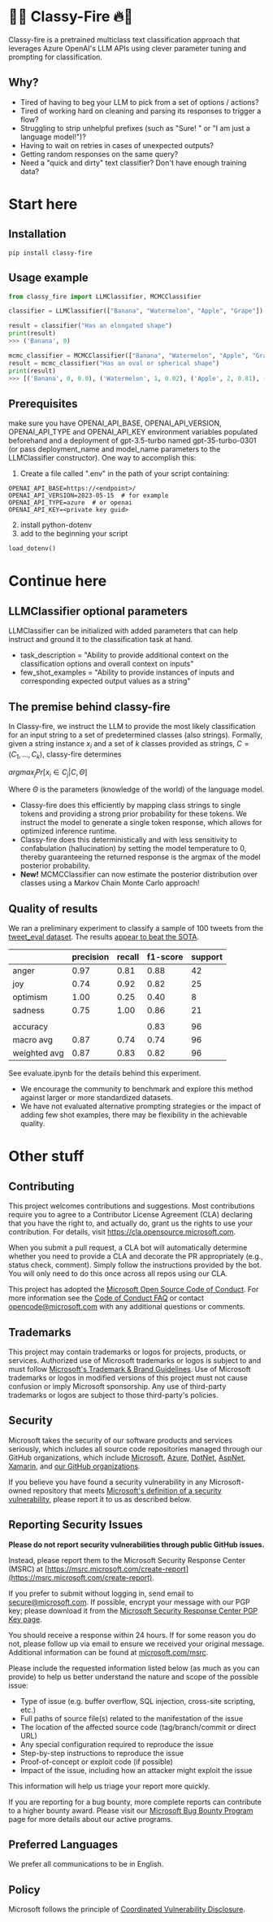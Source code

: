 # 🤵🔥 Classy-Fire 🔥🤵
Classy-fire is a pretrained multiclass text classification approach that leverages Azure OpenAI's LLM APIs using clever parameter tuning and prompting for classification.

## Why?
* Tired of having to beg your LLM to pick from a set of options / actions?
* Tired of working hard on cleaning and parsing its responses to trigger a flow?
* Struggling to strip unhelpful prefixes (such as "Sure! " or "I am just a language model!")?
* Having to wait on retries in cases of unexpected outputs?
* Getting random responses on the same query?
* Need a "quick and dirty" text classifier? Don't have enough training data?


# Start here

## Installation
```
pip install classy-fire
```
## Usage example

```python
from classy_fire import LLMClassifier, MCMCClassifier

classifier = LLMClassifier(["Banana", "Watermelon", "Apple", "Grape"])

result = classifier("Has an elongated shape")
print(result)
>>> ('Banana', 0)

mcmc_classifier = MCMCClassifier(["Banana", "Watermelon", "Apple", "Grape"])
result = mcmc_classifier("Has an oval or spherical shape")
print(result)
>>> [('Banana', 0, 0.0), ('Watermelon', 1, 0.02), ('Apple', 2, 0.81), ('Grape', 3, 0.17)]

```

## Prerequisites
make sure you have OPENAI_API_BASE, OPENAI_API_VERSION, OPENAI_API_TYPE and OPENAI_API_KEY environment variables populated beforehand and a deployment of gpt-3.5-turbo named gpt-35-turbo-0301 (or pass deployment_name and model_name parameters to the LLMClassifier constructor).
One way to accomplish this:
1. Create a file called ".env" in the path of your script containing:
```
OPENAI_API_BASE=https://<endpoint>/
OPENAI_API_VERSION=2023-05-15  # for example
OPENAI_API_TYPE=azure  # or openai
OPENAI_API_KEY=<private key guid>
```
2. install python-dotenv
3. add to the beginning your script
```python
load_dotenv()
```

# Continue here

## LLMClassifier optional parameters
LLMClassifier can be initialized with added parameters that can help instruct and ground it to the classification task at hand.
* task_description = "Ability to provide additional context on the classification options and overall context on inputs"
* few_shot_examples = "Ability to provide instances of inputs and corresponding expected output values as a string"

## The premise behind classy-fire
In Classy-fire, we instruct the LLM to provide the most likely classification for an input string to a set of predetermined classes (also strings).
Formally, given a string instance $x_i$ and a set of $k$ classes provided as strings, $C=(C_1, ..., C_k)$, classy-fire determines 

$argmax_j Pr[x_i \in C_j | C, \Theta]$

Where $\Theta$ is the parameters (knowledge of the world) of the language model.

* Classy-fire does this efficiently by mapping class strings to single tokens and providing a strong prior probability for these tokens. We instruct the model to generate a single token response, which allows for optimized inference runtime.
* Classy-fire does this deterministically and with less sensitivity to confabulation (hallucination) by setting the model temperature to 0, thereby guaranteeing the returned response is the argmax of the model posterior probability.
* **New!** MCMCClassifier can now estimate the posterior distribution over classes using a Markov Chain Monte Carlo approach!

## Quality of results
We ran a preliminary experiment to classify a sample of 100 tweets from the [tweet_eval dataset](https://huggingface.co/datasets/tweet_eval/viewer/emotion/train).
The results [appear to beat the SOTA](https://huggingface.co/spaces/autoevaluate/leaderboards?dataset=tweet_eval&only_verified=0&task=-any-&config=emotion&split=test&metric=f1).
             
|              | precision | recall | f1-score | support |
|--------------|-----------|--------|----------|---------|
| anger        | 0.97      | 0.81   | 0.88     | 42      |
| joy          | 0.74      | 0.92   | 0.82     | 25      |
| optimism     | 1.00      | 0.25   | 0.40     | 8       |
| sadness      | 0.75      | 1.00   | 0.86     | 21      |
|              |           |        |          |         |
| accuracy     |           |        | 0.83     | 96      |
| macro avg    | 0.87      | 0.74   | 0.74     | 96      |
| weighted avg | 0.87      | 0.83   | 0.82     | 96      |

See evaluate.ipynb for the details behind this experiment.

* We encourage the community to benchmark and explore this method against larger or more standardized datasets.
* We have not evaluated alternative prompting strategies or the impact of adding few shot examples, there may be flexibility in the achievable quality.


# Other stuff

## Contributing

This project welcomes contributions and suggestions.  Most contributions require you to agree to a
Contributor License Agreement (CLA) declaring that you have the right to, and actually do, grant us
the rights to use your contribution. For details, visit https://cla.opensource.microsoft.com.

When you submit a pull request, a CLA bot will automatically determine whether you need to provide
a CLA and decorate the PR appropriately (e.g., status check, comment). Simply follow the instructions
provided by the bot. You will only need to do this once across all repos using our CLA.

This project has adopted the [Microsoft Open Source Code of Conduct](https://opensource.microsoft.com/codeofconduct/).
For more information see the [Code of Conduct FAQ](https://opensource.microsoft.com/codeofconduct/faq/) or
contact [opencode@microsoft.com](mailto:opencode@microsoft.com) with any additional questions or comments.

## Trademarks

This project may contain trademarks or logos for projects, products, or services. Authorized use of Microsoft 
trademarks or logos is subject to and must follow 
[Microsoft's Trademark & Brand Guidelines](https://www.microsoft.com/en-us/legal/intellectualproperty/trademarks/usage/general).
Use of Microsoft trademarks or logos in modified versions of this project must not cause confusion or imply Microsoft sponsorship.
Any use of third-party trademarks or logos are subject to those third-party's policies.
 
<!-- BEGIN MICROSOFT SECURITY.MD V0.0.5 BLOCK -->

## Security

Microsoft takes the security of our software products and services seriously, which includes all source code repositories managed through our GitHub organizations, which include [Microsoft](https://github.com/Microsoft), [Azure](https://github.com/Azure), [DotNet](https://github.com/dotnet), [AspNet](https://github.com/aspnet), [Xamarin](https://github.com/xamarin), and [our GitHub organizations](https://opensource.microsoft.com/).

If you believe you have found a security vulnerability in any Microsoft-owned repository that meets [Microsoft's definition of a security vulnerability](https://docs.microsoft.com/en-us/previous-versions/tn-archive/cc751383(v=technet.10)), please report it to us as described below.

## Reporting Security Issues

**Please do not report security vulnerabilities through public GitHub issues.**

Instead, please report them to the Microsoft Security Response Center (MSRC) at [https://msrc.microsoft.com/create-report](https://msrc.microsoft.com/create-report).

If you prefer to submit without logging in, send email to [secure@microsoft.com](mailto:secure@microsoft.com).  If possible, encrypt your message with our PGP key; please download it from the [Microsoft Security Response Center PGP Key page](https://www.microsoft.com/en-us/msrc/pgp-key-msrc).

You should receive a response within 24 hours. If for some reason you do not, please follow up via email to ensure we received your original message. Additional information can be found at [microsoft.com/msrc](https://www.microsoft.com/msrc).

Please include the requested information listed below (as much as you can provide) to help us better understand the nature and scope of the possible issue:

  * Type of issue (e.g. buffer overflow, SQL injection, cross-site scripting, etc.)
  * Full paths of source file(s) related to the manifestation of the issue
  * The location of the affected source code (tag/branch/commit or direct URL)
  * Any special configuration required to reproduce the issue
  * Step-by-step instructions to reproduce the issue
  * Proof-of-concept or exploit code (if possible)
  * Impact of the issue, including how an attacker might exploit the issue

This information will help us triage your report more quickly.

If you are reporting for a bug bounty, more complete reports can contribute to a higher bounty award. Please visit our [Microsoft Bug Bounty Program](https://microsoft.com/msrc/bounty) page for more details about our active programs.

## Preferred Languages

We prefer all communications to be in English.

## Policy

Microsoft follows the principle of [Coordinated Vulnerability Disclosure](https://www.microsoft.com/en-us/msrc/cvd).

<!-- END MICROSOFT SECURITY.MD BLOCK -->
